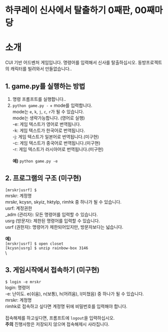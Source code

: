 # 하쿠레이 신사에서 탈출하기 0째판, 00째마당

# 소개
 CUI 기반 어드벤처 게임입니다.
 명령어를 입력해서 신사를 탈출하십시오.
 동방프로젝트의 캐릭터를 빌려와서 만들없습니다..

## 1. game.py를 실행하는 방법
 1. 명령 프롬프트를 실행합니다..
 2. ``python game.py -`` + mode를 입력합니다.\
 mode는 ``e``, ``k``, ``j``, ``c``, ``r``가 될 수 있습니다. \
 mode는 생략가능합니다. (영어로 실행)\
 -e: 게임 텍스트가 영어로 번역됩니다.\
 -k: 게임 텍스트가 한국어로 번역됩니다.\
 -j: 게임 텍스트가 일본어로 번역됩니다.(미구현)\
 -c: 게임 텍스트가 중국어로 번역됩니다.(미구현)\
 -r: 게임 텍스트가 러시아어로 번역됩니다.(미구현)\
 \
 **예)** ``python game.py -e``

## 2. 프로그램의 구조 (미구현)
 ``[mrskr|usrf] $ ``\
 mrskr: 계정명\
   mrskr, kcysn, skyiz, hktylp, rimhk 중 하나가 될 수 있습니다.\
 usrf: 계정권한\
   \_adm (관리자): 모든 명령어를 입력할 수 있습니다.\
   usrg (방문자): 제한된 명령어를 입력할 수 있습니다.\
   usrf (권한자): 명령어가 제한되어있지만, 방문자보다는 넓습니다.\
 \
 **예)**\
 ``[mrskr|usrf] $ open closet``\
 ``[kcysn|usrg] $ unzip rainbow-box 3146``\
 \
## 3. 게임시작에서 접속하기 (미구현)
 ``$ login -e mrskr``\
 login: 명령어\
 -e: 난이도. e(쉬움), n(보통), h(어려움), l(미쳤음) 중 하나가 될 수 있습니다.\
 mrskr: 계정명\
 rimhk로 접속하고 싶다면 계정명 뒤에 비밀번호를 입력해야 합니다.\
 \
 접속해제를 하고싶다면, 프롬프트에 ``logout``을 입력하십시오.\
 **주의** 진행사항은 저장되지 않으며 접속해제시 사라집니다.
